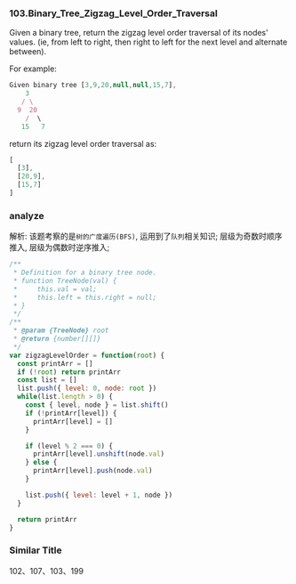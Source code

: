 ### 103.Binary_Tree_Zigzag_Level_Order_Traversal

Given a binary tree, return the zigzag level order traversal of its nodes' values. (ie, from left to right, then right to left for the next level and alternate between).

For example:

```js
Given binary tree [3,9,20,null,null,15,7],
    3
   / \
  9  20
    /  \
   15   7
```

return its zigzag level order traversal as:

```js
[
  [3],
  [20,9],
  [15,7]
]
```

### analyze

解析: 该题考察的是`树的广度遍历(BFS)`, 运用到了`队列`相关知识; 层级为奇数时顺序推入, 层级为偶数时逆序推入;

```js
/**
 * Definition for a binary tree node.
 * function TreeNode(val) {
 *     this.val = val;
 *     this.left = this.right = null;
 * }
 */
/**
 * @param {TreeNode} root
 * @return {number[][]}
 */
var zigzagLevelOrder = function(root) {
  const printArr = []
  if (!root) return printArr
  const list = []
  list.push({ level: 0, node: root })
  while(list.length > 0) {
    const { level, node } = list.shift()
    if (!printArr[level]) {
      printArr[level] = []
    }

    if (level % 2 === 0) {
      printArr[level].unshift(node.val)
    } else {
      printArr[level].push(node.val)
    }

    list.push({ level: level + 1, node })
  }

  return printArr
}
```

### Similar Title

102、107、103、199